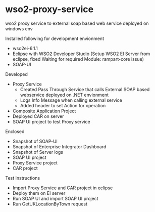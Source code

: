 # wso2-proxy-service
wso2 proxy service to external soap based web service deployed on windows env

Installed following for development envionment
  * wso2ei-6.1.1
  * Eclipse with WSO2 Developer Studio (Setup WSO2 EI Server from eclipse, fixed Waiting for required Module: rampart-core issue)
  * SOAP-UI

Developed
  * Proxy Service
    - Created Pass Through Service that calls External SOAP based webservice deployed on .NET envionment
    - Logs Info Message when calling external service
    - Added header to set Action for operation
  * Composite Application Project
  * Deployed CAR on server
  * SOAP UI project to test Proxy service

Enclosed
  * Snapshot of SOAP-UI
  * Snapshot of Enterprise Integrator Dashboard
  * Snapshot of Server logs
  * SOAP UI project
  * Proxy Service project
  * CAR project

Test Instructions
  * Import Proxy Service and CAR project in eclipse
  * Deploy them on EI server
  * Run SOAP UI and import SOAP UI project
  * Run GetUKLocationByTown request
